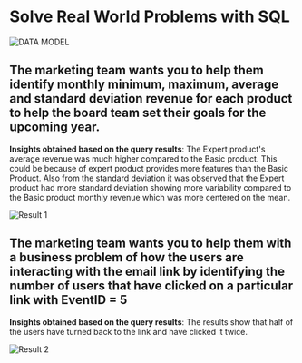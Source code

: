 # Solve Real World Problems with SQL

![DATA MODEL](https://github.com/AnishSalvi1222/SQL-Data-Analysis/assets/104258169/e3df9a9c-7b39-4a75-9e41-4099e26bce56)

## The marketing team wants you to help them identify monthly minimum, maximum, average and standard deviation revenue for each product to help the board team set their goals for the upcoming year.
**Insights obtained based on the query results**: The Expert product's average revenue was much higher compared to the Basic product. This could be because of expert product provides more features than the Basic Product.
Also from the standard deviation it was observed that the Expert product had more standard deviation showing more variability compared to the Basic product monthly revenue which was more centered on the mean.

![Result 1](https://github.com/AnishSalvi1222/SQL-Data-Analysis/assets/104258169/6640cc64-02ae-4ebc-aa19-298f37be3fdc)

## The marketing team wants you to help them with a business problem of how the users are interacting with the email link by identifying the number of users that have clicked on a particular link with EventID = 5
**Insights obtained based on the query results**: The results show that half of the users have turned back to the link and have clicked it twice.

![Result 2](https://github.com/AnishSalvi1222/SQL-Data-Analysis/assets/104258169/bd6b7f51-a2f3-428a-9a79-84d4931eba06)
